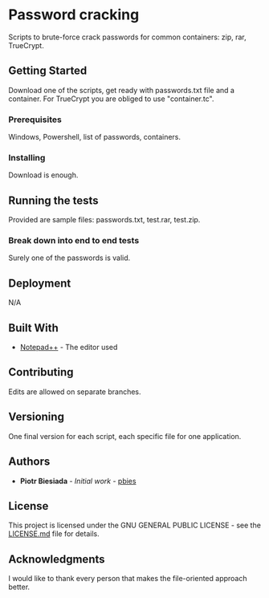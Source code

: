 # Password cracking

Scripts to brute-force crack passwords for common containers: zip, rar, TrueCrypt.

## Getting Started

Download one of the scripts, get ready with passwords.txt file and a container. For TrueCrypt you are obliged to use "container.tc".

### Prerequisites

Windows, Powershell, list of passwords, containers.

### Installing

Download is enough.

## Running the tests

Provided are sample files: passwords.txt, test.rar, test.zip.

### Break down into end to end tests

Surely one of the passwords is valid.

## Deployment

N/A

## Built With

* [Notepad++](https://notepad-plus-plus.org/) - The editor used

## Contributing

Edits are allowed on separate branches.

## Versioning

One final version for each script, each specific file for one application.

## Authors

* **Piotr Biesiada** - *Initial work* - [pbies](https://github.com/pbies)

## License

This project is licensed under the GNU GENERAL PUBLIC LICENSE - see the [LICENSE.md](LICENSE.md) file for details.

## Acknowledgments

I would like to thank every person that makes the file-oriented approach better.
